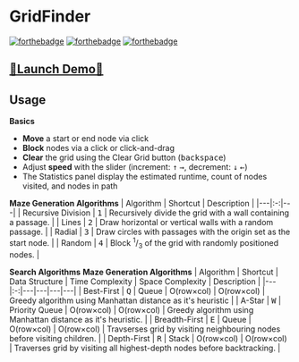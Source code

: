 # GridFinder
[![forthebadge](https://img.shields.io/badge/JavaScript-F7DF1E?style=for-the-badge&logo=javascript&logoColor=black)](./common/js/main.js) [![forthebadge](https://img.shields.io/badge/HTML5-E34F26?style=for-the-badge&logo=html5&logoColor=white)](./common/index.html) [![forthebadge](https://img.shields.io/badge/Sass-CC6699?style=for-the-badge&logo=sass&logoColor=white)](./common/css/styles.scss)

## [🚀Launch Demo🚀](https://sukhjot-sekhon.github.io/GridFinder)

## Usage
__Basics__
* __Move__ a start or end node via click
* __Block__ nodes via a click or click-and-drag
* __Clear__ the grid using the Clear Grid button (<kbd>backspace</kbd>)
* Adjust __speed__ with the slider (increment: <kbd>↑</kbd> <kbd>→</kbd>, decrement: <kbd>↓</kbd> <kbd>←</kbd>)
* The Statistics panel display the estimated runtime, count of nodes visited, and nodes in path

__Maze Generation Algorithms__
| Algorithm | Shortcut | Description |
|---|:-:|---|
| Recursive Division | <kbd>1</kbd>  | Recursively divide the grid with a wall containing a passage. |
| Lines | <kbd>2</kbd>  | Draw horizontal or vertical walls with a random passage. |
| Radial | <kbd>3</kbd> | Draw circles with passages with the origin set as the start node. |
| Random | <kbd>4</kbd> | Block $^1/_3$ of the grid with randomly positioned nodes. |


__Search Algorithms__
__Maze Generation Algorithms__
| Algorithm | Shortcut | Data Structure |  Time Complexity | Space Complexity | Description |
|---|:-:|---|---|---|---|
| Best-First | <kbd>Q</kbd> | Queue | O(row×col) | O(row×col) | Greedy algorithm using Manhattan distance as it's heuristic |
| A-Star | <kbd>W</kbd> | Priority Queue | O(row×col) | O(row×col) | Greedy algorithm using Manhattan distance as it's heuristic. |
| Breadth-First | <kbd>E</kbd> | Queue | O(row×col) | O(row×col) | Travserses grid by visiting neighbouring nodes before visiting children. |
| Depth-First | <kbd>R</kbd> | Stack | O(row×col) | O(row×col) | Traverses grid by visiting all highest-depth nodes before backtracking. |
